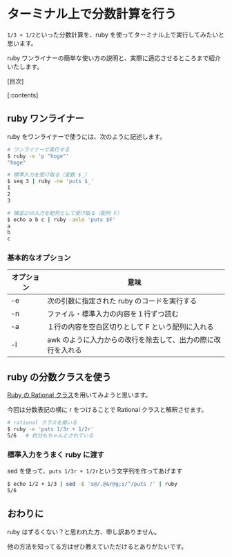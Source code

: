 # ターミナル上で分数計算を行う

`1/3 + 1/2`といった分数計算を、ruby を使ってターミナル上で実行してみたいと思います。

ruby ワンライナーの簡単な使い方の説明と、実際に適応させるところまで紹介いたします。

[目次]

[:contents]


## ruby ワンライナー
ruby をワンライナーで使うには、次のように記述します。

```sh
# ワンライナーで実行する
$ ruby -e 'p "hoge"'
"hoge"

# 標準入力を受け取る（変数 $_）
$ seq 3 | ruby -ne 'puts $_'
1
2
3

# 横並びの入力を配列として受け取る（配列 F）
$ echo a b c | ruby -anle 'puts $F'
a
b
c
```

### 基本的なオプション

| オプション | 意味 |  
| --- | --- |  
| -e | 次の引数に指定された ruby のコードを実行する |  
| -n | ファイル・標準入力の内容を１行ずつ読む |  
| -a | １行の内容を空白区切りとして F という配列に入れる |  
| -l | awk のように入力からの改行を除去して、出力の際に改行を入れる |  


## ruby の分数クラスを使う
[Ruby の Rational クラス](https://ruby-doc.org/core-2.5.0/Rational.html)を用いてみようと思います。

今回は分数表記の横に r をつけることで Rational クラスと解釈させます。

```sh
# rational クラスを用いる
$ ruby -e 'puts 1/3r + 1/2r'
5/6   # 約分もちゃんとされている
```

### 標準入力をうまく ruby に渡す
sed を使って、`puts 1/3r + 1/2r`という文字列を作ってあげます

```sh
$ echo 1/2 + 1/3 | sed -E 's@/.@&r@g;s/^/puts /' | ruby
5/6
```

## おわりに
ruby はずるくない？と思われた方、申し訳ありません。

他の方法を知ってる方はぜひ教えていただけるとありがたいです。
